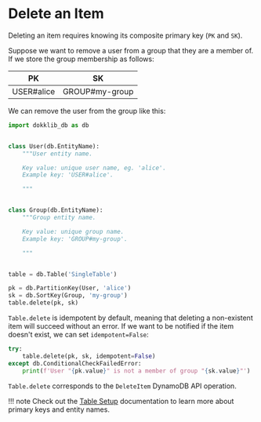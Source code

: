 # Delete an Item

Deleting an item requires knowing its composite primary key (`PK` and `SK`).

Suppose we want to remove a user from a group that they are a member of.
If we store the group membership as follows:

PK             | SK            
-------------- | ------------- 
USER#alice     | GROUP#my-group

We can remove the user from the group like this:

```python
import dokklib_db as db


class User(db.EntityName):
    """User entity name.

    Key value: unique user name, eg. 'alice'.
    Example key: 'USER#alice'.

    """


class Group(db.EntityName):
    """Group entity name.

    Key value: unique group name.
    Example key: 'GROUP#my-group'.

    """


table = db.Table('SingleTable')

pk = db.PartitionKey(User, 'alice')
sk = db.SortKey(Group, 'my-group')
table.delete(pk, sk)
```

`Table.delete` is idempotent by default, meaning that deleting a non-existent item will succeed without an error.
If we want to be notified if the item doesn't exist, we can set `idempotent=False`:

```python
try:
    table.delete(pk, sk, idempotent=False)
except db.ConditionalCheckFailedError:
    print(f'User "{pk.value}" is not a member of group "{sk.value}"')
```

`Table.delete` corresponds to the `DeleteItem` DynamoDB API operation.

!!! note
    Check out the [Table Setup](table-setup.md) documentation to learn more about primary keys and entity names.
